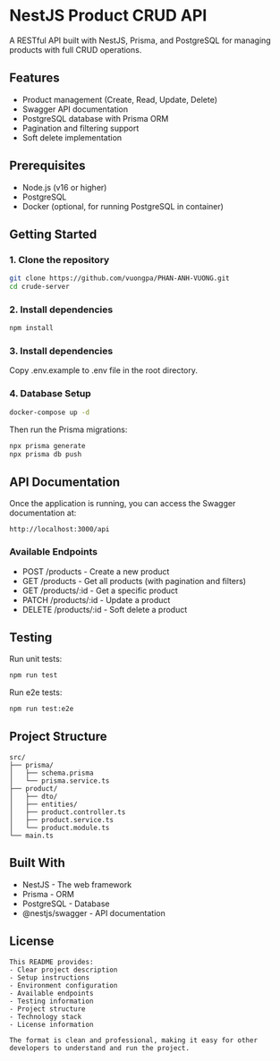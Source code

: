 # NestJS Product CRUD API

A RESTful API built with NestJS, Prisma, and PostgreSQL for managing products with full CRUD operations.

## Features

- Product management (Create, Read, Update, Delete)
- Swagger API documentation
- PostgreSQL database with Prisma ORM
- Pagination and filtering support
- Soft delete implementation

## Prerequisites

- Node.js (v16 or higher)
- PostgreSQL
- Docker (optional, for running PostgreSQL in container)

## Getting Started

### 1. Clone the repository

```bash
git clone https://github.com/vuongpa/PHAN-ANH-VUONG.git
cd crude-server
```

### 2. Install dependencies

```bash
npm install
```

### 3. Install dependencies

Copy .env.example to .env file in the root directory.

### 4. Database Setup

```bash
docker-compose up -d
```

Then run the Prisma migrations:

```bash
npx prisma generate
npx prisma db push
```

## API Documentation
Once the application is running, you can access the Swagger documentation at:

```plaintext
http://localhost:3000/api
```

### Available Endpoints
- POST /products - Create a new product
- GET /products - Get all products (with pagination and filters)
- GET /products/:id - Get a specific product
- PATCH /products/:id - Update a product
- DELETE /products/:id - Soft delete a product

## Testing
Run unit tests:

```bash
npm run test
```

Run e2e tests:

```bash
npm run test:e2e
```

## Project Structure
```plaintext
src/
├── prisma/
│   ├── schema.prisma
│   └── prisma.service.ts
├── product/
│   ├── dto/
│   ├── entities/
│   ├── product.controller.ts
│   ├── product.service.ts
│   └── product.module.ts
└── main.ts
```

## Built With
- NestJS - The web framework
- Prisma - ORM
- PostgreSQL - Database
- @nestjs/swagger - API documentation

## License

```plaintext
This README provides:
- Clear project description
- Setup instructions
- Environment configuration
- Available endpoints
- Testing information
- Project structure
- Technology stack
- License information

The format is clean and professional, making it easy for other developers to understand and run the project.
```

